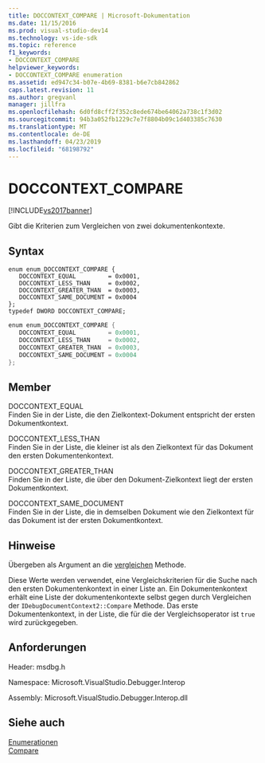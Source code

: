 ```yaml
---
title: DOCCONTEXT_COMPARE | Microsoft-Dokumentation
ms.date: 11/15/2016
ms.prod: visual-studio-dev14
ms.technology: vs-ide-sdk
ms.topic: reference
f1_keywords:
- DOCCONTEXT_COMPARE
helpviewer_keywords:
- DOCCONTEXT_COMPARE enumeration
ms.assetid: ed947c34-b07e-4b69-8381-b6e7cb842862
caps.latest.revision: 11
ms.author: gregvanl
manager: jillfra
ms.openlocfilehash: 6d0fd8cff2f352c8ede674be64062a738c1f3d02
ms.sourcegitcommit: 94b3a052fb1229c7e7f8804b09c1d403385c7630
ms.translationtype: MT
ms.contentlocale: de-DE
ms.lasthandoff: 04/23/2019
ms.locfileid: "68198792"
---
```

# <a name="doccontextcompare"></a>DOCCONTEXT_COMPARE
[!INCLUDE[vs2017banner](../../../includes/vs2017banner.md)]

Gibt die Kriterien zum Vergleichen von zwei dokumentenkontexte.  
  
## <a name="syntax"></a>Syntax  
  
```cpp#  
enum enum_DOCCONTEXT_COMPARE {   
   DOCCONTEXT_EQUAL         = 0x0001,  
   DOCCONTEXT_LESS_THAN     = 0x0002,  
   DOCCONTEXT_GREATER_THAN  = 0x0003,  
   DOCCONTEXT_SAME_DOCUMENT = 0x0004  
};  
typedef DWORD DOCCONTEXT_COMPARE;  
```  
  
```csharp  
enum enum_DOCCONTEXT_COMPARE {   
   DOCCONTEXT_EQUAL         = 0x0001,  
   DOCCONTEXT_LESS_THAN     = 0x0002,  
   DOCCONTEXT_GREATER_THAN  = 0x0003,  
   DOCCONTEXT_SAME_DOCUMENT = 0x0004  
};  
```  
  
## <a name="members"></a>Member  
 DOCCONTEXT_EQUAL  
 Finden Sie in der Liste, die den Zielkontext-Dokument entspricht der ersten Dokumentkontext.  
  
 DOCCONTEXT_LESS_THAN  
 Finden Sie in der Liste, die kleiner ist als den Zielkontext für das Dokument den ersten Dokumentenkontext.  
  
 DOCCONTEXT_GREATER_THAN  
 Finden Sie in der Liste, die über den Dokument-Zielkontext liegt der ersten Dokumentkontext.  
  
 DOCCONTEXT_SAME_DOCUMENT  
 Finden Sie in der Liste, die in demselben Dokument wie den Zielkontext für das Dokument ist der ersten Dokumentkontext.  
  
## <a name="remarks"></a>Hinweise  
 Übergeben als Argument an die [vergleichen](../../../extensibility/debugger/reference/idebugdocumentcontext2-compare.md) Methode.  
  
 Diese Werte werden verwendet, eine Vergleichskriterien für die Suche nach den ersten Dokumentenkontext in einer Liste an. Ein Dokumentenkontext erhält eine Liste der dokumentenkontexte selbst gegen durch Vergleichen der `IDebugDocumentContext2::Compare` Methode. Das erste Dokumentenkontext, in der Liste, die für die der Vergleichsoperator ist `true` wird zurückgegeben.  
  
## <a name="requirements"></a>Anforderungen  
 Header: msdbg.h  
  
 Namespace: Microsoft.VisualStudio.Debugger.Interop  
  
 Assembly: Microsoft.VisualStudio.Debugger.Interop.dll  
  
## <a name="see-also"></a>Siehe auch  
 [Enumerationen](../../../extensibility/debugger/reference/enumerations-visual-studio-debugging.md)   
 [Compare](../../../extensibility/debugger/reference/idebugdocumentcontext2-compare.md)
